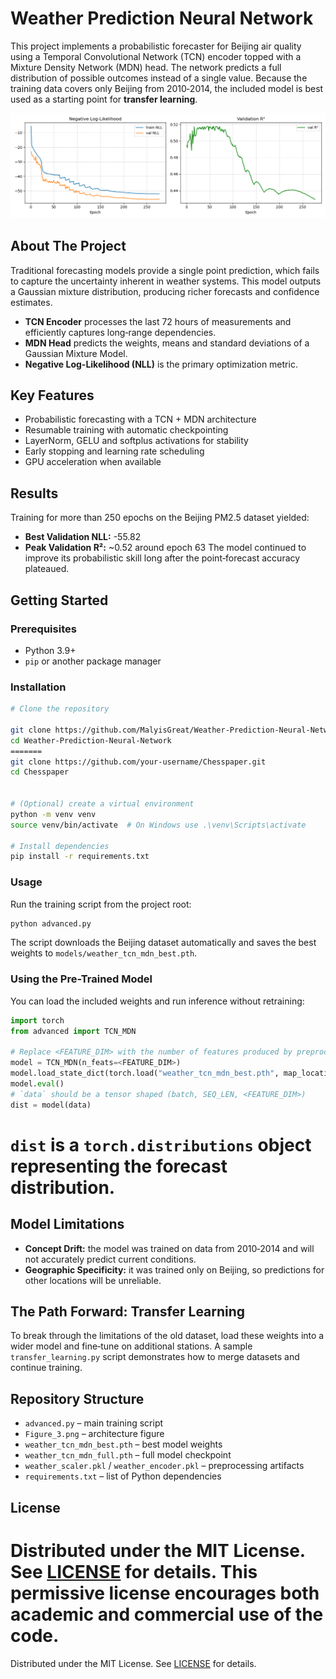 # Weather Prediction Neural Network

This project implements a probabilistic forecaster for Beijing air quality using a Temporal Convolutional Network (TCN) encoder topped with a Mixture Density Network (MDN) head. The network predicts a full distribution of possible outcomes instead of a single value. Because the training data covers only Beijing from 2010‑2014, the included model is best used as a starting point for **transfer learning**.

![Model Diagram](Figure_3.png)

## About The Project
Traditional forecasting models provide a single point prediction, which fails to capture the uncertainty inherent in weather systems. This model outputs a Gaussian mixture distribution, producing richer forecasts and confidence estimates.

- **TCN Encoder** processes the last 72 hours of measurements and efficiently captures long‑range dependencies.
- **MDN Head** predicts the weights, means and standard deviations of a Gaussian Mixture Model.
- **Negative Log-Likelihood (NLL)** is the primary optimization metric.

## Key Features
- Probabilistic forecasting with a TCN + MDN architecture
- Resumable training with automatic checkpointing
- LayerNorm, GELU and softplus activations for stability
- Early stopping and learning rate scheduling
- GPU acceleration when available

## Results
Training for more than 250 epochs on the Beijing PM2.5 dataset yielded:
- **Best Validation NLL:** -55.82
- **Peak Validation R²:** ~0.52 around epoch 63
The model continued to improve its probabilistic skill long after the point‑forecast accuracy plateaued.

## Getting Started
### Prerequisites
- Python 3.9+
- `pip` or another package manager

### Installation
```bash
# Clone the repository

git clone https://github.com/MalyisGreat/Weather-Prediction-Neural-Network.git
cd Weather-Prediction-Neural-Network
=======
git clone https://github.com/your-username/Chesspaper.git
cd Chesspaper


# (Optional) create a virtual environment
python -m venv venv
source venv/bin/activate  # On Windows use .\venv\Scripts\activate

# Install dependencies
pip install -r requirements.txt
```

### Usage
Run the training script from the project root:
```bash
python advanced.py
```
The script downloads the Beijing dataset automatically and saves the best weights to `models/weather_tcn_mdn_best.pth`.


### Using the Pre-Trained Model
You can load the included weights and run inference without retraining:
```python
import torch
from advanced import TCN_MDN

# Replace <FEATURE_DIM> with the number of features produced by preprocessing
model = TCN_MDN(n_feats=<FEATURE_DIM>)
model.load_state_dict(torch.load("weather_tcn_mdn_best.pth", map_location="cpu"))
model.eval()
# `data` should be a tensor shaped (batch, SEQ_LEN, <FEATURE_DIM>)
dist = model(data)
```
`dist` is a `torch.distributions` object representing the forecast distribution.
=======


## Model Limitations
- **Concept Drift:** the model was trained on data from 2010‑2014 and will not accurately predict current conditions.
- **Geographic Specificity:** it was trained only on Beijing, so predictions for other locations will be unreliable.

## The Path Forward: Transfer Learning
To break through the limitations of the old dataset, load these weights into a wider model and fine‑tune on additional stations. A sample `transfer_learning.py` script demonstrates how to merge datasets and continue training.

## Repository Structure
- `advanced.py` – main training script
- `Figure_3.png` – architecture figure
- `weather_tcn_mdn_best.pth` – best model weights
- `weather_tcn_mdn_full.pth` – full model checkpoint
- `weather_scaler.pkl` / `weather_encoder.pkl` – preprocessing artifacts
- `requirements.txt` – list of Python dependencies

## License

Distributed under the MIT License. See [LICENSE](LICENSE) for details. This
permissive license encourages both academic and commercial use of the code.
=======
Distributed under the MIT License. See [LICENSE](LICENSE) for details.

